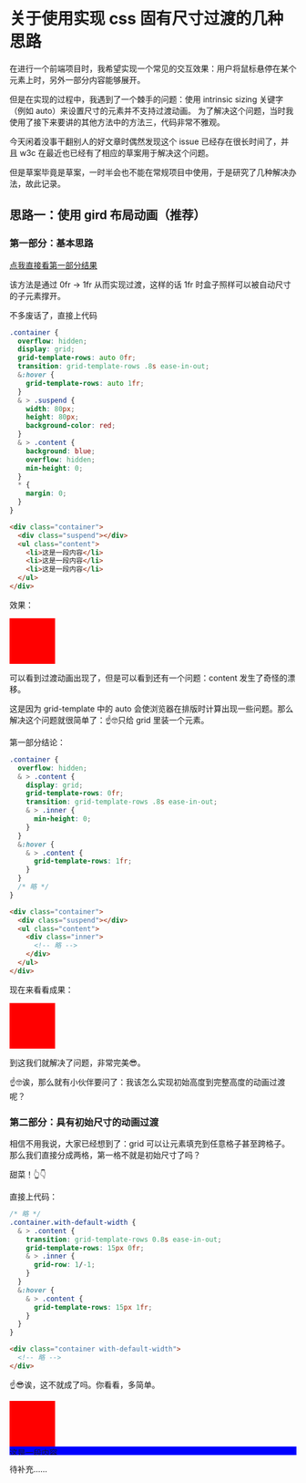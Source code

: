 # 关于使用实现 css 固有尺寸过渡的几种思路

在进行一个前端项目时，我希望实现一个常见的交互效果：用户将鼠标悬停在某个元素上时，另外一部分内容能够展开。

但是在实现的过程中，我遇到了一个棘手的问题：使用 intrinsic sizing 关键字（例如
auto）来设置尺寸的元素并不支持过渡动画。
为了解决这个问题，当时我使用了接下来要讲的其他方法中的方法三，代码非常不雅观。

今天闲着没事干翻别人的好文章时偶然发现这个 issue 已经存在很长时间了，并且 w3c
在最近也已经有了相应的草案用于解决这个问题。

但是草案毕竟是草案，一时半会也不能在常规项目中使用，于是研究了几种解决办法，故此记录。

## 思路一：使用 gird 布局动画（推荐）

### 第一部分：基本思路

<a href="#1end">点我直接看第一部分结果</a>

该方法是通过 0fr -\> 1fr 从而实现过渡，这样的话 1fr 时盒子照样可以被自动尺寸的子元素撑开。

不多废话了，直接上代码

```css
.container {
  overflow: hidden;
  display: grid;
  grid-template-rows: auto 0fr;
  transition: grid-template-rows .8s ease-in-out;
  &:hover {
    grid-template-rows: auto 1fr;
  }
  & > .suspend {
    width: 80px;
    height: 80px;
    background-color: red;
  }
  & > .content {
    background: blue;
    overflow: hidden;
    min-height: 0;
  }
  * {
    margin: 0;
  }
}
```

```html
<div class="container">
  <div class="suspend"></div>
  <ul class="content">
    <li>这是一段内容</li>
    <li>这是一段内容</li>
    <li>这是一段内容</li>
  </ul>
</div>
```

效果：

<div class="example1">
  <div class="suspend"></div>
  <div class="content">
    <p>这是一段内容</p>
    <p>这是一段内容</p>
    <p>这是一段内容</p>
  </div>
</div>

可以看到过渡动画出现了，但是可以看到还有一个问题：content 发生了奇怪的漂移。


这是因为 grid-template 中的 auto
会使浏览器在排版时计算出现一些问题。那么解决这个问题就很简单了：☝️🤓只给 grid
里装一个元素。

<p id="1end">第一部分结论：</p>

```css
.container {
  overflow: hidden;
  & > .content {
    display: grid;
    grid-template-rows: 0fr;
    transition: grid-template-rows .8s ease-in-out;
    & > .inner {
      min-height: 0;
    }
  }
  &:hover {
    & > .content {
      grid-template-rows: 1fr;
    }
  }
  /* 略 */
}
```

```html
<div class="container">
  <div class="suspend"></div>
  <ul class="content">
    <div class="inner">
      <!-- 略 -->
    </div>
  </ul>
</div>
```

现在来看看成果：

<div class="example1 afterfix">
  <div class="suspend"></div>
  <div class="content">
    <div class="inner">
      <p>这是一段内容</p>
      <p>这是一段内容</p>
      <p>这是一段内容</p>
    </div>
  </div>
</div>

到这我们就解决了问题，非常完美😎。

☝️🤓诶，那么就有小伙伴要问了：我该怎么实现初始高度到完整高度的动画过渡呢？

### 第二部分：具有初始尺寸的动画过渡

相信不用我说，大家已经想到了：grid
可以让元素填充到任意格子甚至跨格子。那么我们直接分成两格，第一格不就是初始尺寸了吗？

甜菜！👆👇

直接上代码：

```css
/* 略 */
.container.with-default-width {
  & > .content {
    transition: grid-template-rows 0.8s ease-in-out;
    grid-template-rows: 15px 0fr;
    & > .inner {
      grid-row: 1/-1;
    }
  }
  &:hover {
    & > .content {
      grid-template-rows: 15px 1fr;
    }
  }
}
```

```html
<div class="container with-default-width">
  <!-- 略 -->
</div>
```

☝️😎诶，这不就成了吗。你看看，多简单。

<div class="example1 afterfix example2">
  <div class="suspend"></div>
  <div class="content">
    <div class="inner">
      <p>这是一段内容</p>
      <p>这是一段内容</p>
      <p>这是一段内容</p>
    </div>
  </div>
</div>

待补充……

<style lang="postcss">
  .example1 {
    overflow: hidden;
    display: grid;
    grid-template-rows: auto 0fr;
    transition: grid-template-rows 0.8s ease-in-out;
    &.afterfix {
      display: block;
      & > .content {
        display: grid;
        grid-template-rows: 0fr;
        transition: grid-template-rows 0.8s ease-in-out;
        & > .inner {
          min-height: 0;
        }
      }
      &:hover {
        & > .content {
          grid-template-rows: 1fr;
        }
      }
    }
    &:hover {
      grid-template-rows: auto 1fr;
    }
    & > .suspend {
      width: 80px;
      height: 80px;
      background-color: red;
    }
    & > .content {
      background: blue;
      overflow: hidden;
      min-height: 0;
    }
    * {
      margin: 0;
    }
  }
  .example1.afterfix.example2 {
    & > .content {
      transition: grid-template-rows 0.8s ease-in-out;
      grid-template-rows: 15px 0fr;
      & > .inner {
        grid-row: 1/-1;
      }
    }
    &:hover {
      & > .content {
        grid-template-rows: 15px 1fr;
      }
    }
  }
</style>
